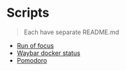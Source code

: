 # Scripts

> Each have separate README.md

- [Run of focus](./run_or_focus.md)
- [Waybar docker status](./waybar_docker_status.md)
- [Pomodoro](./pomodoro.md)
